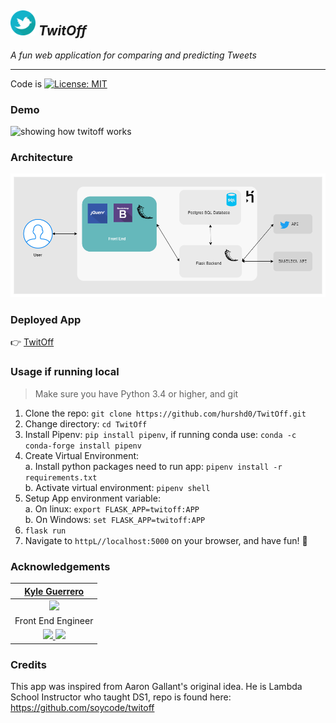 ## <img src='twitoff/static/img/logo.png' alt='twit off logo' height=40 width=40> *TwitOff*
*A fun web application for comparing and predicting Tweets*

---

Code is [![License: MIT](https://img.shields.io/badge/License-MIT-yellow.svg)](https://opensource.org/licenses/MIT)

### Demo

![showing how twitoff works](media/demo.gif)

### Architecture

![front end, back end architecture of twitoff](media/twitoff_arch.png)

### Deployed App

👉 [TwitOff](http://twitoff.com/)

### Usage if running local

> Make sure you have Python 3.4 or higher, and git

1. Clone the repo: `git clone https://github.com/hurshd0/TwitOff.git`
2. Change directory: `cd TwitOff`
3. Install Pipenv: `pip install pipenv`, if running conda use: `conda -c conda-forge install pipenv`
4. Create Virtual Environment:  
    a. Install python packages need to run app: `pipenv install -r requirements.txt`  
    b. Activate virtual environment: `pipenv shell` 
5. Setup App environment variable:  
    a. On linux: `export FLASK_APP=twitoff:APP`  
    b. On Windows: `set FLASK_APP=twitoff:APP`
6. `flask run`
7. Navigate to `httpL//localhost:5000` on your browser, and have fun! 🥳


### Acknowledgements

| [Kyle Guerrero](https://github.com/AceMouty)     |
| :--------------------: |
| <img src="https://avatars0.githubusercontent.com/u/45374681?s=400&v=4" width = "200" />                   |
| Front End Engineer |
| [<img src="https://github.com/favicon.ico" width="20"> ](https://github.com/AceMouty) [ <img src="https://static.licdn.com/sc/h/al2o9zrvru7aqj8e1x2rzsrca" width="20"> ](https://www.linkedin.com/in/kyle-g-a7b7a0b6/)                   |

### Credits

This app was inspired from Aaron Gallant's original idea. He is Lambda School Instructor who taught DS1, repo is found here: https://github.com/soycode/twitoff

